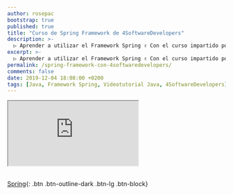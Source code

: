 ```yaml
---
author: rosepac
bootstrap: true
published: true
title: "Curso de Spring Framework de 4SoftwareDevelopers"
description: >-
  ▷ Aprender a utilizar el Framework Spring ✌️ Con el curso impartido por 4SoftwareDevelopers
excerpt: >-
  ▷ Aprender a utilizar el Framework Spring ✌️ Con el curso impartido por 4SoftwareDevelopers
permalink: /spring-framework-con-4softwaredevelopers/
comments: false
date: 2019-12-04 18:08:00 +0200
tags: [Java, Framework Spring, Videotutorial Java, 4SoftwareDevelopers]
---
```


<div class="embed-responsive embed-responsive-16by9">
  <iframe class="embed-responsive-item" src="https://www.youtube.com/embed/videoseries?list=PLwn-XfzoSREWxmR1jfrv7pXMo84fAXoYu" allowfullscreen></iframe>
</div><br/>

[Spring](/cursos-tecnologia/#spring){: .btn .btn-outline-dark .btn-lg .btn-block}
